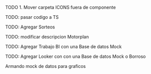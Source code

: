 TODO 1. Mover carpeta ICONS fuera de componente 

TODO: pasar codigo a TS

TODO: Agregar Sorteos

TODO: modificar descripcion Motorplan

TODO: Agregar Trabajo BI con una Base de datos Mock

TODO: Agregar Looker con con una Base de datos Mock o Borroso

Armando mock de datos para graficos